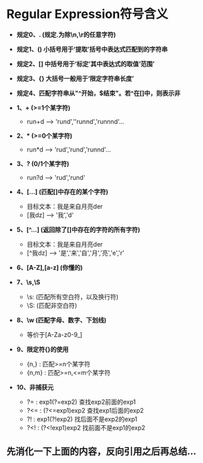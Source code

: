 # Regular Expression符号含义
- __规定0、. (规定.为除\n,\r的任意字符)__
- __规定1、()  小括号用于‘提取’括号中表达式匹配到的字符串__
- __规定2、[]  中括号用于‘标定’其中表达式的取值‘范围’__
- __规定3、{}  大括号一般用于‘限定字符串长度’__
- __规定4、匹配字符串从"^开始，$结束"。若^在[]中，则表示非__

- **1、+ (>=1个某字符)**
    - run+d  -->  'rund',''runnd','runnnd'...

- __2、* (>=0个某字符)__
    - run*d  -->  'rud','rund','runnd'...

- **3、? (0/1个某字符)**
    - run?d  -->  'rud','rund'
- __4、[...] (匹配[]中存在的某个字符)__
    - 目标文本：我是来自月亮der
    - [我dz]  -->  '我','d'
- __5、[^...] (返回除了[]中存在的字符的所有字符)__
    - 目标文本：我是来自月亮der
    - [^我dz] -->  '是','来','自','月','亮','e','r'
- __6、[A-Z],[a-z] (你懂的)__

- __7、\\s,\\S__
    - \s: (匹配所有空白符，以及换行符)
    - \S: (匹配非空白符)

- __8、\w  (匹配字母、数字、下划线)__
    - 等价于[A-Za-z0-9_]
- __9、限定符{}的使用__
    - {n,} : 匹配>=n个某字符
    - {n,m} : 匹配>=n,<=m个某字符
- __10、非捕获元__
    - ?= : exp1(?=exp2) 查找exp2前面的exp1
    - ?<= : (?<=exp1)exp2  查找exp1后面的exp2
    - ?! : exp1(?!exp2)  找后面不是exp2的exp1
    - ?<! : (?<!exp1)exp2  找前面不是exp1的exp2

## 先消化一下上面的内容，反向引用之后再总结...